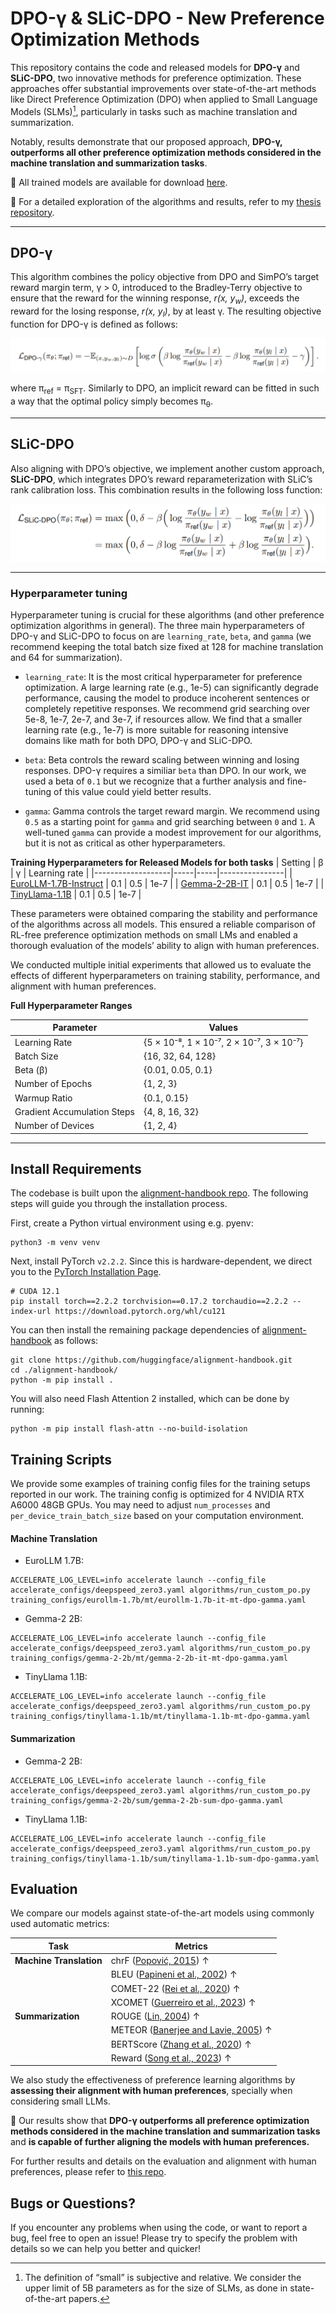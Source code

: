 # DPO-γ & SLiC-DPO - New Preference Optimization Methods

This repository contains the code and released models for **DPO-γ** and **SLiC-DPO**, two innovative methods for preference optimization. These approaches offer substantial improvements over state-of-the-art methods like Direct Preference Optimization (DPO) when applied to Small Language Models (SLMs)[^1], particularly in tasks such as machine translation and summarization.

Notably, results demonstrate that our proposed approach, **DPO-γ, outperforms all other preference optimization methods considered in the machine translation and summarization tasks**. 

:robot: All trained models are available for download [here](https://huggingface.co/martimfasantos).

:scroll: For a detailed exploration of the algorithms and results, refer to my [thesis repository](https://github.com/martimfasantos/MSc-Thesis). 

[^1]: The definition of “small” is subjective and relative. We consider the upper limit of 5B parameters as for the size of SLMs, as done in state-of-the-art papers.

---


## DPO-γ

This algorithm combines the policy objective from DPO and SimPO’s target reward margin term, γ > 0, introduced to the Bradley-Terry objective to ensure that the reward for the winning response, _r(x, y<sub>w</sub>)_, exceeds the reward for the losing response, _r(x, y<sub>l</sub>)_, by at least γ. The resulting objective function for DPO-γ is defined as follows:

![alt text](res/dpo-gamma-objective.png)

where π<sub>ref</sub> = π<sub>SFT</sub>. Similarly to DPO, an implicit reward can be fitted in such a way that the optimal policy simply becomes π<sub>θ</sub>.

---

## SLiC-DPO

Also aligning with DPO’s objective, we implement another custom approach, **SLiC-DPO**, which integrates DPO’s reward reparameterization with SLiC’s rank calibration loss. This combination results in the following loss function:

![alt text](res/slic-dpo-objective.png)

---


### Hyperparameter tuning
Hyperparameter tuning is crucial for these algorithms (and other preference optimization algorithms in general). The three main hyperparameters of DPO-γ and SLiC-DPO to focus on are `learning_rate`, `beta`, and `gamma` (we recommend keeping the total batch size fixed at 128 for machine translation and 64 for summarization).
- `learning_rate`: It is the most critical hyperparameter for preference optimization. A large learning rate (e.g., 1e-5) can significantly degrade performance, causing the model to produce incoherent sentences or completely repetitive responses. We recommend grid searching over 5e-8, 1e-7, 2e-7, and 3e-7, if resources allow. We find that a smaller learning rate (e.g., 1e-7) is more suitable for reasoning intensive domains like math for both DPO, DPO-γ and SLiC-DPO.
  
- `beta`: Beta controls the reward scaling between winning and losing responses. DPO-γ requires a similiar `beta` than DPO. In our work, we used a beta of `0.1` but we recognize that a further analysis and fine-tuning of this value could yield better results.
  
- `gamma`: Gamma controls the target reward margin. We recommend using `0.5` as a starting point for `gamma` and grid searching between `0` and `1`. A well-tuned `gamma` can provide a modest improvement for our algorithms, but it is not as critical as other hyperparameters.

**Training Hyperparameters for Released Models for both tasks**
| Setting           | β   | γ   | Learning rate |
|-------------------|-----|-----|----------------|
| [EuroLLM-1.7B-Instruct](https://huggingface.co/utter-project/EuroLLM-1.7B-Instruct)      | 0.1 | 0.5 | 1e-7           |
| [Gemma-2-2B-IT](https://huggingface.co/google/gemma-2-2b-it)     | 0.1 | 0.5 | 1e-7           |
| [TinyLlama-1.1B](https://huggingface.co/TinyLlama/TinyLlama-1.1B-intermediate-step-1431k-3T)     | 0.1 | 0.5 | 1e-7           |

These parameters were obtained comparing the stability and performance of the algorithms across all models. This ensured a reliable comparison of RL-free preference optimization methods on small LMs and enabled a thorough evaluation of the models’ ability to align with human preferences. 

We conducted multiple initial experiments that allowed us to evaluate the effects of different hyperparameters on training stability, performance, and alignment with human preferences. 

**Full Hyperparameter Ranges**

| Parameter                     | Values                            |
|-------------------------------|------------------------------------|
| Learning Rate             | {5 × 10⁻⁸, 1 × 10⁻⁷, 2 × 10⁻⁷, 3 × 10⁻⁷} |
| Batch Size                | {16, 32, 64, 128}                |
| Beta (β)                  | {0.01, 0.05, 0.1}                |
| Number of Epochs          | {1, 2, 3}                        |
| Warmup Ratio              | {0.1, 0.15}                      |
| Gradient Accumulation Steps | {4, 8, 16, 32}                 |
| Number of Devices         | {1, 2, 4}                        |


---

## Install Requirements

The codebase is built upon the [alignment-handbook repo](https://github.com/huggingface/alignment-handbook). The following steps will guide you through the installation process.

First, create a Python virtual environment using e.g. pyenv:
```shell
python3 -m venv venv
```

Next, install PyTorch `v2.2.2`. Since this is hardware-dependent, we
direct you to the [PyTorch Installation Page](https://pytorch.org/get-started/previous-versions/).

```shell
# CUDA 12.1
pip install torch==2.2.2 torchvision==0.17.2 torchaudio==2.2.2 --index-url https://download.pytorch.org/whl/cu121
```

You can then install the remaining package dependencies of [alignment-handbook](https://github.com/huggingface/alignment-handbook) as follows:

```shell
git clone https://github.com/huggingface/alignment-handbook.git
cd ./alignment-handbook/
python -m pip install .
```

You will also need Flash Attention 2 installed, which can be done by running:

```shell
python -m pip install flash-attn --no-build-isolation
```

## Training Scripts

We provide some examples of training config files for the training setups reported in our work. The training config is optimized for 4 NVIDIA RTX A6000 48GB GPUs. You may need to adjust `num_processes` and `per_device_train_batch_size` based on your computation environment. 

#### Machine Translation
* EuroLLM 1.7B:
```shell
ACCELERATE_LOG_LEVEL=info accelerate launch --config_file accelerate_configs/deepspeed_zero3.yaml algorithms/run_custom_po.py training_configs/eurollm-1.7b/mt/eurollm-1.7b-it-mt-dpo-gamma.yaml
```
* Gemma-2 2B:
```shell
ACCELERATE_LOG_LEVEL=info accelerate launch --config_file accelerate_configs/deepspeed_zero3.yaml algorithms/run_custom_po.py training_configs/gemma-2-2b/mt/gemma-2-2b-it-mt-dpo-gamma.yaml
```
* TinyLlama 1.1B:
```shell
ACCELERATE_LOG_LEVEL=info accelerate launch --config_file accelerate_configs/deepspeed_zero3.yaml algorithms/run_custom_po.py training_configs/tinyllama-1.1b/mt/tinyllama-1.1b-mt-dpo-gamma.yaml
```

#### Summarization
* Gemma-2 2B:
```shell
ACCELERATE_LOG_LEVEL=info accelerate launch --config_file accelerate_configs/deepspeed_zero3.yaml algorithms/run_custom_po.py training_configs/gemma-2-2b/sum/gemma-2-2b-sum-dpo-gamma.yaml
```
* TinyLlama 1.1B:
```shell
ACCELERATE_LOG_LEVEL=info accelerate launch --config_file accelerate_configs/deepspeed_zero3.yaml algorithms/run_custom_po.py training_configs/tinyllama-1.1b/sum/tinyllama-1.1b-sum-dpo-gamma.yaml
```

## Evaluation

We compare our models against state-of-the-art models using commonly used automatic metrics:

| Task                  | Metrics                                                    |
|-----------------------|------------------------------------------------------------|
| **Machine Translation** | chrF ([Popović, 2015](#)) ↑                              |
|                       | BLEU ([Papineni et al., 2002](#)) ↑                        |
|                       | COMET-22 ([Rei et al., 2020](#)) ↑                         |
|                       | XCOMET ([Guerreiro et al., 2023](#)) ↑                     |
| **Summarization**      | ROUGE ([Lin, 2004](#)) ↑                                  |
|                       | METEOR ([Banerjee and Lavie, 2005](#)) ↑                   |
|                       | BERTScore ([Zhang et al., 2020](#)) ↑                      |
|                       | Reward ([Song et al., 2023](#)) ↑                          |

We also study the effectiveness of preference learning algorithms by **assessing their alignment with human preferences**, specially when considering small LLMs.

:dart: Our results show that **DPO-γ outperforms all preference optimization methods considered in the machine translation and summarization tasks** and **is capable of further aligning the models with human preferences.**

For further results and details on the evaluation and alignment with human preferences, please refer to [this repo](https://github.com/martimfasantos/MSc-Thesis).


## Bugs or Questions?
If you encounter any problems when using the code, or want to report a bug, feel free to open an issue! Please try to specify the problem with details so we can help you better and quicker!

